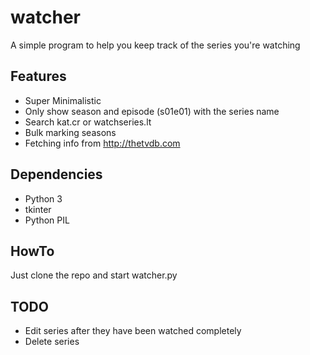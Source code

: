 # watcher

A simple program to help you keep track of the series you're watching

## Features

* Super Minimalistic
* Only show season and episode (s01e01) with the series name
* Search kat.cr or watchseries.lt
* Bulk marking seasons
* Fetching info from http://thetvdb.com

## Dependencies

* Python 3
* tkinter
* Python PIL

## HowTo

Just clone the repo and start watcher.py

## TODO

* Edit series after they have been watched completely
* Delete series
